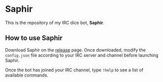 # Saphir

This is the repository of my IRC dice bot, **Saphir**.

## How to use Saphir

Download Saphir on the 
[release](https://github.com/olivier-grech/saphir/releases) page. Once 
downloaded, modify the `config.json` file according to your IRC server and 
channel before launching Saphir.

Once the bot has joined your IRC channel, type `!help` to see a list of
available commands.

